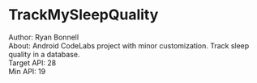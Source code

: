 # TrackMySleepQuality
Author: Ryan Bonnell<br>
About: Android CodeLabs project with minor customization.  Track sleep quality
in a database.<br>
Target API: 28<br>
Min API: 19
